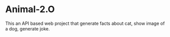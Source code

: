 # Animal-2.O
This an API based web project that generate facts about cat, show image of a dog, generate joke.
